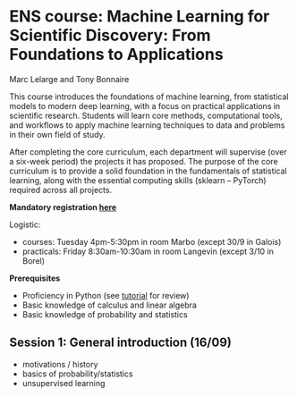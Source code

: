 # ENS course: Machine Learning for Scientific Discovery: From Foundations to Applications

Marc Lelarge and Tony Bonnaire

This course introduces the foundations of machine learning, from statistical models to modern deep learning, with a focus on practical applications in scientific research. Students will learn core methods, computational tools, and workflows to apply machine learning techniques to data and problems in their own field of study.

After completing the core curriculum, each department will supervise (over a six-week period) the projects it has proposed. The purpose of the core curriculum is to provide a solid foundation in the fundamentals of statistical learning, along with the essential computing skills (sklearn – PyTorch) required across all projects.

**Mandatory registration [here](https://docs.google.com/forms/d/e/1FAIpQLScs--bQWrZO94LsgB5QG2txksC5G6_zuYEnO2uoDwvz5vQazQ/viewform?usp=dialog)**

Logistic:
- courses: Tuesday 4pm-5:30pm in room Marbo (except 30/9 in Galois)
- practicals: Friday 8:30am-10:30am in room Langevin (except 3/10 in Borel)

**Prerequisites**  
- Proficiency in Python (see [tutorial](https://cs231n.github.io/python-numpy-tutorial/) for review)  
- Basic knowledge of calculus and linear algebra  
- Basic knowledge of probability and statistics  

## Session 1: General introduction (16/09)
- motivations / history
- basics of probability/statistics
- unsupervised learning
